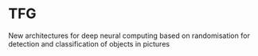# TFG
New architectures for deep neural computing based on randomisation for detection and classification of objects in pictures
